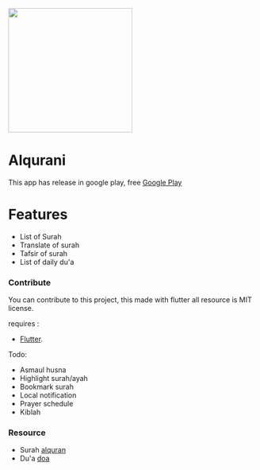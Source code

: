 <img src="https://raw.githubusercontent.com/hifiaz/Qurani/tree/master/images/Icon.png" width="250">

# Alqurani

This app has release in google play, free [Google Play](https://play.google.com/store/apps/details?id=id.duende.alqurani&hl=en)

# Features

- List of Surah
- Translate of surah
- Tafsir of surah
- List of daily du'a

### Contribute

You can contribute to this project, this made with flutter all resource is MIT license.

requires :

- [Flutter](https://flutter.dev/).

Todo:

- Asmaul husna
- Highlight surah/ayah
- Bookmark surah
- Local notification
- Prayer schedule
- Kiblah

### Resource

- Surah [alquran](https://github.com/rioastamal/quran-json)
- Du'a [doa](https://github.com/mazipan/quran-offline)
